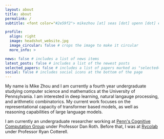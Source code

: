 ```yaml
---
layout: about
title: about
permalink: /
subtitle: <font color="#2e59f2"> mikezhou [at] seas [dot] upenn [dot] edu </font>

profile:
  align: right
  image: headshot_website.jpg
  image_circular: false # crops the image to make it circular
  more_info: >

news: false # includes a list of news items
latest_posts: false # includes a list of the newest posts
selected_papers: false # includes a list of papers marked as "selected={true}"
social: false # includes social icons at the bottom of the page
---
```


My name is Mike Zhou and I am currently a fourth year undergraduate studying computer science and mathematics at the University of Pennsylvania. I am interested in deep learning, natural langauge processing, and arithmetic combinatorics. My current work focuses on the representational capacity of transformer based models, as well as reasoning capabilities of large language models.

I am currently an undergraduate researcher working at <a href='https://cogcomp.seas.upenn.edu/'>Penn's Cognitive Computation Group</a> under Professor Dan Roth. Before that, I was at <a href='https://rycolab.io/'>Rycolab</a> under Professor Ryan Cotterell.